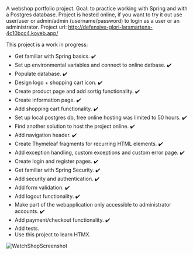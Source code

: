 A webshop portfolio project. Goal: to practice working with Spring and with a Postgres database.
Project is hosted online, if you want to try it out use user/user or admin/admin (username/password) to login as a user or an administrator.
Project url: http://defensive-glori-larsmartens-4c10bcc4.koyeb.app/

This project is a work in progress:
- Get familiar with Spring basics. :heavy_check_mark:
- Set up environmental variables and connect to online datbase. :heavy_check_mark:
- Populate database. :heavy_check_mark:
- Design logo + shopping cart icon. :heavy_check_mark:
- Create product page and add sortig functionality. :heavy_check_mark:
- Create information page. :heavy_check_mark:
- Add shopping cart functionality. :heavy_check_mark:
- Set up local postgres db, free online hosting was limited to 50 hours. :heavy_check_mark:
- Find another solution to host the project online. :heavy_check_mark:
- Add navigation header. :heavy_check_mark:
- Create Thymeleaf fragments for recurring HTML elements. :heavy_check_mark:
- Add exception handling, custom exceptions and custom error page. :heavy_check_mark:
- Create login and register pages. :heavy_check_mark:
- Get familiar with Spring Security. :heavy_check_mark:
- Add security and authentication. :heavy_check_mark:
- Add form validation. :heavy_check_mark:
- Add logout functionality. :heavy_check_mark:
- Make part of the webapplication only accessible to administrator accounts. :heavy_check_mark:
- Add payment/checkout functionality. :heavy_check_mark:
- Add tests.
- Use this project to learn HTMX.

![WatchShopScreenshot](https://github.com/user-attachments/assets/3eb09751-3aa5-4262-a2e1-5907d5c7b867)


